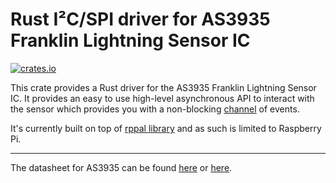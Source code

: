 # Rust I²C/SPI driver for AS3935 Franklin Lightning Sensor IC

[![crates.io](https://meritbadge.herokuapp.com/as3935)](https://crates.io/crates/as3935)

This crate provides a Rust driver for the AS3935 Franklin Lightning Sensor IC.
It provides an easy to use high-level asynchronous API to interact with the sensor which provides
you with a non-blocking [channel](https://doc.rust-lang.org/std/sync/mpsc/fn.channel.html) of events.

It's currently built on top of [rppal library](https://crates.io/crates/rppal) and as such is limited to
Raspberry Pi.

--------------------------------------------------

The datasheet for AS3935 can be found [here](https://www.embeddedadventures.com/datasheets/AS3935_Datasheet_EN_v2.pdf)
or [here](https://cz.mouser.com/pdfdocs/AMS_AS3935_Datasheet_v4.pdf).
